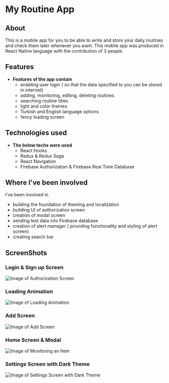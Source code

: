 # My Routine App

## About
This is a mobile app for you to be able to write and store your daily routines and check them later whenever you want.
This mobile app was produced in React Native language with the contribution of 3 people. 

## Features
* **Features of the app contain**
  * enabling user login ( so that the data specified to you can be stored in internet)
  * adding, monitoring, editing, deleting routines
  * searching routine titles
  * light and color themes
  * Turkish and English language options
  * fancy loading screen
  
## Technologies used
* **The below techs were used**
  * React Hooks
  * Redux & Redux Saga 
  * React Navigation
  * Firebase Authorization & Firebase Real Time Database
  
## Where I've been involved
  I've been involved in
  * building the foundation of theming and localization
  * building UI of authorization screen
  * creation of modal screen
  * sending test data into Firebase database
  * creation of alert manager ( providing functionality and styling of alert screen)
  * creating search bar 
  
 ## ScreenShots
 ### Login & Sign up Screen
  ![Image of Authorization Screen](https://images2.imgbox.com/98/a6/g08LzwwI_o.png)
 
 ### Loading Animation
  ![Image of Loading Animation](https://images2.imgbox.com/28/98/aUwnaM2l_o.png)
  
 ### Add Screen
 ![Image of Add Screen](https://images2.imgbox.com/21/fc/pc8PxDpG_o.png)
 
 ### Home Screen & Modal
 ![Image of Monitoring an Item](https://images2.imgbox.com/bb/00/8TPnmf6H_o.png)
 
 ### Settings Screen with Dark Theme
 ![Image of Settings Screen with Dark Theme](https://images2.imgbox.com/f8/da/RImI12Ye_o.png)
 
